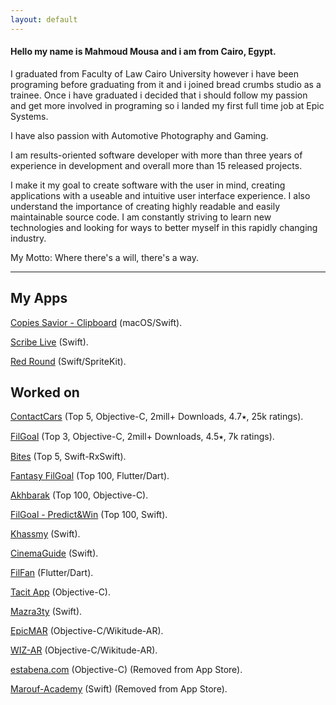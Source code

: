 ```yaml
---
layout: default
---
```

#### Hello my name is Mahmoud Mousa and i am from Cairo, Egypt.

I graduated from Faculty of Law Cairo University however i have been programing before graduating from it and i joined bread crumbs studio as a trainee. Once i have graduated i decided that i should follow my passion and get more involved in programing so i landed my first full time job at Epic Systems.

I have also passion with Automotive Photography and Gaming.

I am results-oriented software developer with more than three years of experience in development and overall more than 15 released projects. 

I make it my goal to create software with the user in mind, creating applications with a useable and intuitive user interface experience. I also understand the importance of creating highly readable and easily maintainable source code. I am constantly striving to learn new technologies and looking for ways to better myself in this rapidly changing industry.

My Motto: Where there's a will, there's a way.

---

## My Apps

[Copies Savior - Clipboard](https://apps.apple.com/eg/app/id1369631336) (macOS/Swift).

[Scribe Live](https://apps.apple.com/eg/app/id1357806920?ls=1&mt=8) (Swift).

[Red Round](https://apps.apple.com/eg/app/id1358798081?ls=1&mt=8) (Swift/SpriteKit).


## Worked on

[ContactCars](https://apps.apple.com/eg/app/id390158823?mt=8) (Top 5, Objective-C, 2mill+ Downloads, 4.7⭑, 25k ratings).

[FilGoal](https://apps.apple.com/eg/app/id497717534?mt=8) (Top 3, Objective-C, 2mill+ Downloads, 4.5⭑, 7k ratings).

[Bites](https://apps.apple.com/eg/app/id1483688069) (Top 5, Swift-RxSwift).

[Fantasy FilGoal](https://apps.apple.com/eg/app/id1482904075) (Top 100, Flutter/Dart).

[Akhbarak](https://apps.apple.com/eg/app/id485345639) (Top 100, Objective-C).

[FilGoal - Predict&Win](https://apps.apple.com/eg/app/id1382557696?mt=8) (Top 100, Swift).

[Khassmy](https://apps.apple.com/eg/app/id1227736017) (Swift).

[CinemaGuide](https://apps.apple.com/eg/app/id525313547) (Swift).

[FilFan](https://apps.apple.com/eg/app/id994143148) (Flutter/Dart).

[Tacit App](https://apps.apple.com/eg/app/id1192355161?mt=8) (Objective-C).

[Mazra3ty](https://apps.apple.com/eg/app/id1126704075?mt=8) (Swift).

[EpicMAR](https://apps.apple.com/eg/app/id535122470?mt=8) (Objective-C/Wikitude-AR).
 
[WIZ-AR](https://apps.apple.com/eg/app/id1227741789?mt=8) (Objective-C/Wikitude-AR).

[estabena.com](https://www.facebook.com/estabena) (Objective-C) (Removed from App Store).

[Marouf-Academy](https://www.facebook.com/Marouf.Academy) (Swift) (Removed from App Store).
